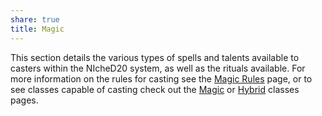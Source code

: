 ```yaml
---
share: true
title: Magic
---
```

This section details the various types of spells and talents available to casters within the NIcheD20 system, as well as the rituals available. For more information on the rules for casting see the [Magic Rules](../Rules/Magic%20Rules/_index.md) page, or to see classes capable of casting check out the [Magic](_index.md) or [Hybrid](../Classes/Hybrid/_index.md) classes pages.